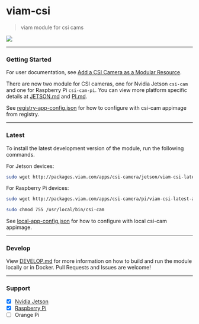 # viam-csi
> viam module for csi cams

![](./etc/viam-server.png)

___

### Getting Started

For user documentation, see [Add a CSI Camera as a Modular Resource](https://docs.viam.com/extend/modular-resources/examples/csi/).

There are now two module for CSI cameras, one for Nvidia Jetson `csi-cam` and one for Raspberry Pi `csi-cam-pi`. You can view more platform specific details at [JETSON.md](./doc/JETSON.md) and [PI.md](./doc/PI.md).

See [registry-app-config.json](./etc/registry-app-config.json) for how to configure with csi-cam appimage from registry.

___

### Latest

To install the latest development version of the module, run the following commands.

For Jetson devices:
```bash
sudo wget http://packages.viam.com/apps/csi-camera/jetson/viam-csi-latest-aarch64.AppImage -O /usr/local/bin/csi-cam
```
For Raspberry Pi devices:
```bash
sudo wget http://packages.viam.com/apps/csi-camera/pi/viam-csi-latest-aarch64.AppImage -O /usr/local/bin/csi-cam
```


```bash
sudo chmod 755 /usr/local/bin/csi-cam
```

See [local-app-config.json](./etc/local-app-config.json) for how to configure with local csi-cam appimage.
___

### Develop

View [DEVELOP.md](./doc/DEVELOP.md) for more information on how to build and run the module locally or in Docker. Pull Requests and Issues are welcome!

___

### Support

- [x] [Nvidia Jetson](./doc/JETSON.md)
- [x] [Raspberry Pi](./doc/PI.md)
- [ ] Orange Pi
